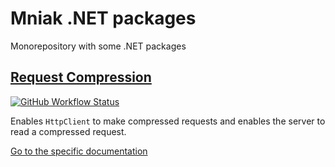 # Mniak .NET packages

Monorepository with some .NET packages

## [Request Compression](/RequestCompression/README.md)
[![GitHub Workflow Status](https://img.shields.io/github/workflow/status/mniak/dotnet-packages/RequestCompression)](https://github.com/mniak/dotnet-packages/actions?query=workflow%3ARequestCompression)

Enables `HttpClient` to make compressed requests and enables the server to read a compressed request.

[Go to the specific documentation](/RequestCompression/README.md)
